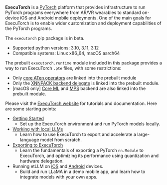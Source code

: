 **ExecuTorch** is a [PyTorch](https://pytorch.org/) platform that provides
infrastructure to run PyTorch programs everywhere from AR/VR wearables to
standard on-device iOS and Android mobile deployments. One of the main goals for
ExecuTorch is to enable wider customization and deployment capabilities of the
PyTorch programs.

The `executorch` pip package is in beta.
* Supported python versions: 3.10, 3.11, 3.12
* Compatible systems: Linux x86_64, macOS aarch64

The prebuilt `executorch.runtime` module included in this package provides a way
to run ExecuTorch `.pte` files, with some restrictions:
* Only [core ATen operators](docs/source/ir-ops-set-definition.md) are linked into the prebuilt module
* Only the [XNNPACK backend delegate](docs/source/backends-xnnpack.md) is linked into the prebuilt module.
* \[macOS only] [Core ML](docs/source/backends-coreml.md) and [MPS](docs/source/backends-mps.md) backend
  are also linked into the prebuilt module.

Please visit the [ExecuTorch website](https://pytorch.org/executorch) for
tutorials and documentation. Here are some starting points:
* [Getting Started](https://pytorch.org/executorch/main/getting-started-setup)
  * Set up the ExecuTorch environment and run PyTorch models locally.
* [Working with local LLMs](docs/source/llm/getting-started.md)
  * Learn how to use ExecuTorch to export and accelerate a large-language model
    from scratch.
* [Exporting to ExecuTorch](https://pytorch.org/executorch/main/tutorials/export-to-executorch-tutorial)
  * Learn the fundamentals of exporting a PyTorch `nn.Module` to ExecuTorch, and
    optimizing its performance using quantization and hardware delegation.
* Running etLLM on [iOS](https://github.com/meta-pytorch/executorch-examples/tree/main/llm/apple) and [Android](https://github.com/meta-pytorch/executorch-examples/tree/main/llm/android) devices.
  * Build and run LLaMA in a demo mobile app, and learn how to integrate models
    with your own apps.
